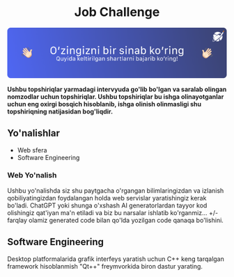 <h1 align="center">Job Challenge</h1>
<p align="center"><img src="./challenge.png"/></p>


**Ushbu topshiriqlar yarmadagi intervyuda go'lib bo'lgan va saralab olingan nomzodlar uchun topshiriqlar. Ushbu topshiriqlar bu ishga olinayotganlar uchun eng oxirgi bosqich hisoblanib, ishga olinish olinmasligi shu topshiriqning natijasidan bog'liqdir.**

## Yo'nalishlar

- Web sfera
- Software Engineering

### Web Yo'nalish

Ushbu yo'nalishda siz shu paytgacha o'rgangan bilimlaringizdan va izlanish qobiliyatingizdan foydalangan holda web servislar yaratishingiz kerak bo'ladi.
ChatGPT yoki shunga o'xshash AI generatorlardan tayyor kod olishingiz qat'iyan ma'n etiladi va biz bu narsalar ishlatib ko'rganmiz... +/- farqlay olamiz generated code bilan qo'lda yozilgan code qanaqa bo'lishini.

## Software Engineering

Desktop platformalarida grafik interfeys yaratish uchun C++ keng tarqalgan framework hisoblanmish "Qt++" freymvorkida biron dastur yarating.
